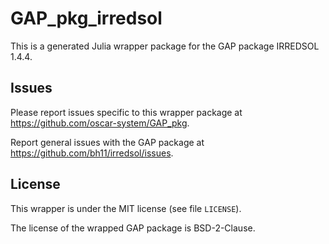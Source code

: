 # GAP_pkg_irredsol

This is a generated Julia wrapper package for the GAP package IRREDSOL 1.4.4.

## Issues

Please report issues specific to this wrapper package at <https://github.com/oscar-system/GAP_pkg>.

Report general issues with the GAP package at <https://github.com/bh11/irredsol/issues>.

## License

This wrapper is under the MIT license (see file `LICENSE`).

The license of the wrapped GAP package is BSD-2-Clause.
